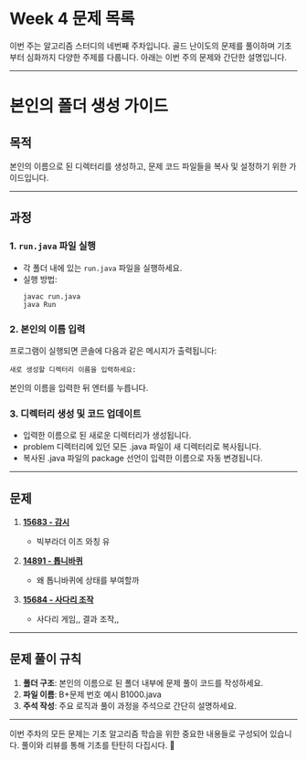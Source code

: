 # Week 4 문제 목록

이번 주는 알고리즘 스터디의 네번째 주차입니다. 골드 난이도의 문제를 풀이하며 기초부터 심화까지 다양한 주제를 다룹니다. 아래는 이번 주의 문제와 간단한 설명입니다.

---

# 본인의 폴더 생성 가이드

## 목적
본인의 이름으로 된 디렉터리를 생성하고, 문제 코드 파일들을 복사 및 설정하기 위한 가이드입니다.

---

## 과정

### 1. `run.java` 파일 실행
- 각 폴더 내에 있는 `run.java` 파일을 실행하세요.
- 실행 방법:
  ```
  javac run.java
  java Run
  ```
### 2. 본인의 이름 입력
프로그램이 실행되면 콘솔에 다음과 같은 메시지가 출력됩니다:
```
새로 생성할 디렉터리 이름을 입력하세요:
```
본인의 이름을 입력한 뒤 엔터를 누릅니다.

### 3. 디렉터리 생성 및 코드 업데이트
- 입력한 이름으로 된 새로운 디렉터리가 생성됩니다.
- problem 디렉터리에 있던 모든 .java 파일이 새 디렉터리로 복사됩니다.
- 복사된 .java 파일의 package 선언이 입력한 이름으로 자동 변경됩니다.

---

## 문제

1. **[15683 - 감시](https://www.acmicpc.net/problem/15683)**  
   - 빅부라더 이즈 와칭 유

2. **[14891 - 톱니바퀴](https://www.acmicpc.net/problem/14891)**  
   - 왜 톱니바퀴에 상태를 부여할까

3. **[15684 - 사다리 조작](https://www.acmicpc.net/problem/15684)**  
    - 사다리 게임,, 결과 조작,,

---

## 문제 풀이 규칙

1. **폴더 구조**: 본인의 이름으로 된 폴더 내부에 문제 풀이 코드를 작성하세요.  
2. **파일 이름**: B+문제 번호 예시 B1000.java
3. **주석 작성**: 주요 로직과 풀이 과정을 주석으로 간단히 설명하세요.

---

이번 주차의 모든 문제는 기초 알고리즘 학습을 위한 중요한 내용들로 구성되어 있습니다. 풀이와 리뷰를 통해 기초를 탄탄히 다집시다. 💪
